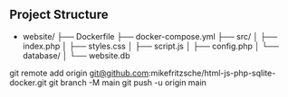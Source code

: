 ## Project Structure
- website/
 ├── Dockerfile
 ├── docker-compose.yml
 ├── src/
 │   ├── index.php
 │   ├── styles.css
 │   ├── script.js
 │   ├── config.php
 │   └── database/
 │       └── website.db

git remote add origin git@github.com:mikefritzsche/html-js-php-sqlite-docker.git
git branch -M main
git push -u origin main
